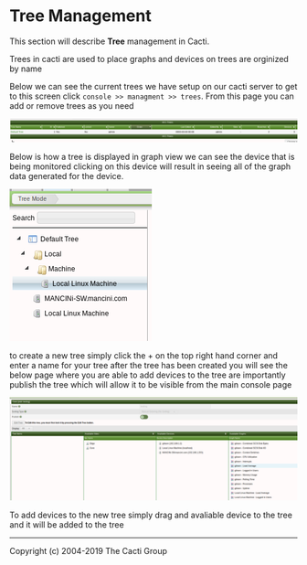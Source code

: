 # Tree Management

This section will describe **Tree** management in Cacti.

Trees in cacti are used to place graphs and devices on trees are orginized by
name

Below we can see the current trees we have setup on our cacti server to get to
this screen click `console >> managment >> trees`. From this page you can add or
remove trees as you need

![tree screen](images/cacti_trees_screen.png)

Below is how a tree is displayed in graph view we can see the device that is
being monitored clicking on this device will result in seeing all of the graph
data generated for the device.

![default tree](images/cacti_default_tree.png)

to create a new tree simply click the + on the top right hand corner and enter a
name for your tree after the tree has been created you will see the below page
where you are able to add devices to the tree are importantly publish the tree
which will allow it to be visible from the main console page

![tree options](images/tree_options.png)

To add devices to the new tree simply drag and avaliable device to the tree and
it will be added to the tree

---
Copyright (c) 2004-2019 The Cacti Group
